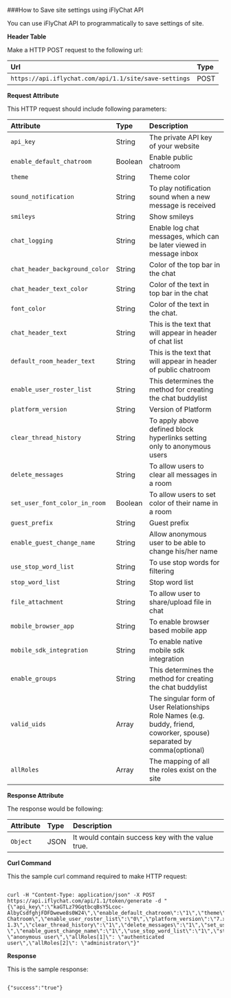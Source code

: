 ###How to Save site settings using iFlyChat API

You can use iFlyChat API to programmatically to save settings of site.

**Header Table**

Make a HTTP POST request to the following url:

| Url        | Type           |
| :------------- |:------------- |
| `https://api.iflychat.com/api/1.1/site/save-settings` | POST |

**Request Attribute**

This HTTP request should include following parameters:

| Attribute        | Type          | Description |
| :------------- |:------------- | :-------------|
| `api_key` | String | The private API key of your website |
| `enable_default_chatroom` | Boolean | Enable public chatroom |
| `theme` | String | Theme color |
| `sound_notification` | String | To play notification sound when a new message is received |
| `smileys` | String | Show smileys |
| `chat_logging` | String | Enable log chat messages, which can be later viewed in message inbox |
| `chat_header_background_color` | String | Color of the top bar in the chat |
| `chat_header_text_color` | String | Color of the text in top bar in the chat |
| `font_color` | String | Color of the text in the chat. |
| `chat_header_text` | String | This is the text that will appear in header of chat list |
| `default_room_header_text` | String | This is the text that will appear in header of public chatroom |
| `enable_user_roster_list` | String | This determines the method for creating the chat buddylist |
| `platform_version` | String | Version of Platform |
| `clear_thread_history` | String | To apply above defined block hyperlinks setting only to anonymous users |
| `delete_messages` | String | To allow users to clear all messages in a room |
| `set_user_font_color_in_room` | Boolean | To allow users to set color of their name in a room |
| `guest_prefix` | String | Guest prefix |
| `enable_guest_change_name` | String | Allow anonymous user to be able to change his/her name|
| `use_stop_word_list` | String | To use stop words for filtering |
| `stop_word_list` | String | Stop word list |
| `file_attachment` | String | To allow user to share/upload file in chat |
| `mobile_browser_app` | String | To enable browser based mobile app |
| `mobile_sdk_integration` | String | To enable native mobile sdk integration |
| `enable_groups` | String | This determines the method for creating the chat buddylist |
| `valid_uids` | Array | The singular form of User Relationships Role Names (e.g. buddy, friend, coworker, spouse) separated by comma(optional) |
| `allRoles` | Array | The mapping of all the roles exist on the site |


**Response Attribute**

The response would be following:

| Attribute        | Type          | Description |
| :------------- |:------------- | :-------------|
| `Object` | JSON | It would contain success key with the value true. |

**Curl Command**

This the sample curl command required to make HTTP request:

~~~

curl -H "Content-Type: application/json" -X POST https://api.iflychat.com/api/1.1/token/generate -d "{\"api_key\":\"kaGTLz79GqtbcqBsY5Lcoc-AlbyCsdfghjFDFDwewe8s0W24\",\"enable_default_chatroom\":\"1\",\"theme\":\"light\",\"sound_notification\":\"1\",\"smileys\":\"1\",\"chat_logging\":\"1\",\"chat_header_background_color\":\"#222222\",\"chat_header_text_color\":\"#FFFFFF\",\"font_color\":\"#222222\",\"chat_header_text\":\"Chat\",\"default_room_header_text\":\"Public Chatroom\",\"enable_user_roster_list\":\"0\",\"platform_version\":\"7.x-1.3\",\"clear_thread_history\":\"1\",\"delete_messages\":\"1\",\"set_user_font_color_in_room\":\"1\",\"guest_prefix\":\"Guest \",\"enable_guest_change_name\":\"1\",\"use_stop_word_list\":\"1\",\"stop_word_list\":\"beastial,beastiality,smut,spunk\",\"file_attachment\":\"1\",\"mobile_browser_app\":\"1\",\"mobile_sdk_integration\":\"2\",\"enable_group\":\"2\",\"allRoles[0]\": \"anonymous user\",\"allRoles[1]\": \"authenticated user\",\"allRoles[2]\": \"administrator\"}"

~~~

**Response**

This is the sample response:

~~~

{"success":"true"}

~~~

